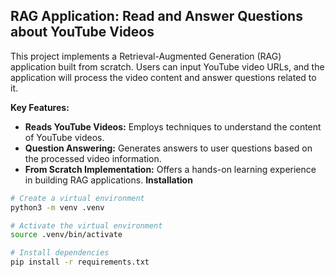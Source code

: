 ## RAG Application: Read and Answer Questions about YouTube Videos

This project implements a Retrieval-Augmented Generation (RAG) application built from scratch. Users can input YouTube video URLs, and the application will process the video content and answer questions related to it.

**Key Features:**

* **Reads YouTube Videos:** Employs techniques to understand the content of YouTube videos.
* **Question Answering:** Generates answers to user questions based on the processed video information.
* **From Scratch Implementation:** Offers a hands-on learning experience in building RAG applications.
**Installation**

```bash
# Create a virtual environment
python3 -m venv .venv

# Activate the virtual environment
source .venv/bin/activate

# Install dependencies
pip install -r requirements.txt